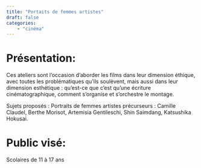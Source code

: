 ```yaml
---
title: "Portaits de femmes artistes"
draft: false
categories:
    - "cinéma"
---
```


# Présentation: 

Ces ateliers sont l’occasion d’aborder les films dans leur dimension éthique, avec toutes les problématiques qu’ils soulèvent, mais aussi dans leur dimension esthétique : qu’est-ce que c’est qu’une écriture cinématographique, comment s’organise et s’orchestre le montage. 

Sujets proposés :
Portraits de femmes artistes précurseurs : Camille Claudel, Berthe Morisot, Artemisia Gentileschi, Shin Saimdang, Katsushika Hokusai.

# Public visé:

Scolaires de 11 à 17 ans 